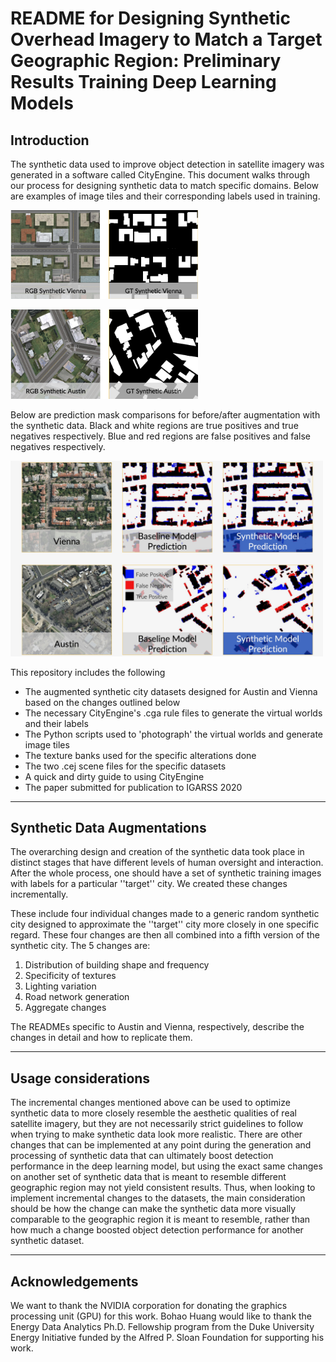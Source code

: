 # README for Designing Synthetic Overhead Imagery to Match a Target Geographic Region: Preliminary Results Training Deep Learning Models

## Introduction

The synthetic data used to improve object detection in satellite imagery was generated in a software called CityEngine. This document walks through our process for designing synthetic data to match specific domains. Below are examples of image tiles and their corresponding labels used in training.

<img src="./readmeFigures/Vienna_detection.png" alt="Vienna detection"
	title="Vienna detection" width="300"  />

<img src="./readmeFigures/Austin_detection.png" alt="Austin detection"
	title="Austin detection" width="300"  />

Below are prediction mask comparisons for before/after augmentation with the synthetic data. Black and white regions are true positives and true negatives respectively. Blue and red regions are false positives and false negatives respectively.

<img src="./readmeFigures/Prediction Map.jpeg" alt="Austin detection"
	title="Austin detection" width="500"  />

This repository includes the following

- The augmented synthetic city datasets designed for Austin and Vienna based on the changes outlined below
- The necessary CityEngine's .cga rule files to generate the virtual worlds and their labels
- The Python scripts used to 'photograph' the virtual worlds and generate image tiles
- The texture banks used for the specific alterations done
- The two .cej scene files for the specific datasets
- A quick and dirty guide to using CityEngine
- The paper submitted for publication to IGARSS 2020
___

## Synthetic Data Augmentations

The overarching design and creation of the synthetic data took place in distinct stages that have different levels of human oversight and interaction. After the whole process, one should have a set of synthetic training images with labels for a particular ''target'' city. We created these changes incrementally.

These include four individual changes made to a generic random synthetic city designed to approximate the ''target'' city more closely in one specific regard. These four changes are then all combined into a fifth version of the synthetic city. The 5 changes are:

1. Distribution of building shape and frequency
2. Specificity of textures
3. Lighting variation
4. Road network generation
5. Aggregate changes

The READMEs specific to Austin and Vienna, respectively, describe the changes in detail and how to replicate them.

___
## Usage considerations

The incremental changes mentioned above can be used to optimize synthetic data to more closely resemble the aesthetic qualities of real satellite imagery, but they are not necessarily strict guidelines to follow when trying to make synthetic data look more realistic. There are other changes that can be implemented at any point during the generation and processing of synthetic data that can ultimately boost detection performance in the deep learning model, but using the exact same changes on another set of synthetic data that is meant to resemble different geographic region may not yield consistent results. Thus, when looking to implement incremental changes to the datasets, the main consideration should be how the change can make the synthetic data more visually comparable to the geographic region it is meant to resemble, rather than how much a change boosted object detection performance for another synthetic dataset.
___
## Acknowledgements

We want to thank the NVIDIA corporation for donating the graphics processing unit (GPU) for this work. Bohao Huang would like to thank the Energy Data Analytics Ph.D. Fellowship program from the Duke University Energy Initiative funded by the Alfred P. Sloan Foundation for supporting his work.
